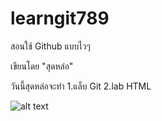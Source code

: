 # learngit789
สอนใช้ Github แบบไวๆ

เขียนโดย "สุดหล่อ"

วันนี้สุดหล่อจะทำ
1.แล็บ Git
2.lab HTML

![alt text](https://fbi.dek-d.com/27/0780/7878/128511604)
